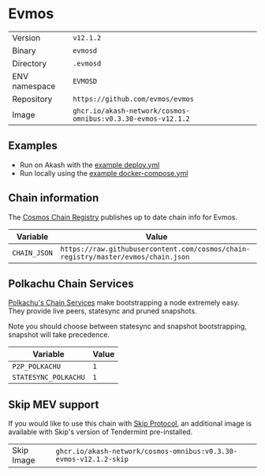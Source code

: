 # Evmos

| | |
|---|---|
|Version|`v12.1.2`|
|Binary|`evmosd`|
|Directory|`.evmosd`|
|ENV namespace|`EVMOSD`|
|Repository|`https://github.com/evmos/evmos`|
|Image|`ghcr.io/akash-network/cosmos-omnibus:v0.3.30-evmos-v12.1.2`|

## Examples

- Run on Akash with the [example deploy.yml](./deploy.yml)
- Run locally using the [example docker-compose.yml](./docker-compose.yml)

## Chain information

The [Cosmos Chain Registry](https://github.com/cosmos/chain-registry) publishes up to date chain info for Evmos.

|Variable|Value|
|---|---|
|`CHAIN_JSON`|`https://raw.githubusercontent.com/cosmos/chain-registry/master/evmos/chain.json`|

## Polkachu Chain Services

[Polkachu's Chain Services](https://www.polkachu.com/) make bootstrapping a node extremely easy. They provide live peers, statesync and pruned snapshots.

Note you should choose between statesync and snapshot bootstrapping, snapshot will take precedence.

|Variable|Value|
|---|---|
|`P2P_POLKACHU`|`1`|
|`STATESYNC_POLKACHU`|`1`|

## Skip MEV support

If you would like to use this chain with [Skip Protocol](https://skip.money/), an additional image is available with Skip's version of Tendermint pre-installed.

| | |
|---|---|
|Skip Image|`ghcr.io/akash-network/cosmos-omnibus:v0.3.30-evmos-v12.1.2-skip`|
